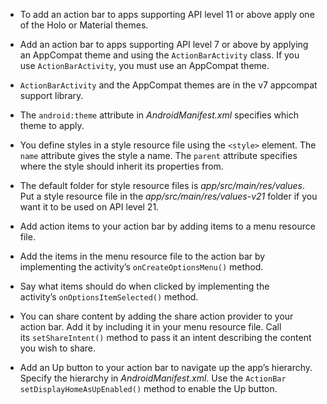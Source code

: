 - To add an action bar to apps supporting API level 11 or above apply one of the Holo or Material themes.

- Add an action bar to apps supporting API level 7 or above by applying an AppCompat theme and using the `ActionBarActivity` class. If you use `ActionBarActivity`, you must use an AppCompat theme.

- `ActionBarActivity` and the AppCompat themes are in the v7 appcompat support library.

- The `android:theme` attribute in *AndroidManifest.xml* specifies which theme to apply.

- You define styles in a style resource file using the `<style>` element. The `name` attribute gives the style a name. The `parent` attribute specifies where the style should inherit its properties from.

- The default folder for style resource files is *app/src/main/res/values*. Put a style resource file in the *app/src/main/res/values-v21* folder if you want it to be used on API level 21.

- Add action items to your action bar by adding items to a menu resource file.

- Add the items in the menu resource file to the action bar by implementing the activity’s `onCreateOptionsMenu()` method.

- Say what items should do when clicked by implementing the activity’s `onOptionsItemSelected()` method.

- You can share content by adding the share action provider to your action bar. Add it by including it in your menu resource file. Call its `setShareIntent()` method to pass it an intent describing the content you wish to share.

- Add an Up button to your action bar to navigate up the app’s hierarchy. Specify the hierarchy in *AndroidManifest.xml*. Use the `ActionBar setDisplayHomeAsUpEnabled()` method to enable the Up button.
